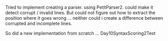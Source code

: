 Tried to implement creating a parser. using PetitParser2. could make it detect corrupt / invalid lines. But could not figure out how to extract the position where it goes wrong ... neither could i create a difference between corrupted and incomplete lines.

So did a new implementation from scratch ...  Day10SyntaxScoring2Test